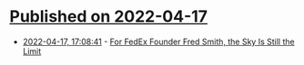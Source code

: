 # [Published on 2022-04-17](index.md)

* [2022-04-17, 17:08:41](https://news.ycombinator.com/item?id=31062370) - [For FedEx Founder Fred Smith, the Sky Is Still the Limit](https://www.wsj.com/articles/fedex-founder-fred-smith-retirement-interview-shipping-flying-trucking-pandemic-president-11650035730)
